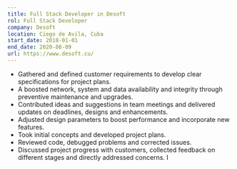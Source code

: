 ```yaml
---
title: Full Stack Developer in Desoft
rol: Full Stack Developer
company: Desoft
location: Ciego de Avila, Cuba
start_date: 2018-01-01
end_date: 2020-08-09
url: https://www.desoft.cu/
---
```


- Gathered and defined customer requirements to develop clear specifications for project plans.
- A boosted network, system and data availability and integrity through preventive maintenance and upgrades.
- Contributed ideas and suggestions in team meetings and delivered updates on deadlines, designs and enhancements.
- Adjusted design parameters to boost performance and incorporate new features.
- Took initial concepts and developed project plans.
- Reviewed code, debugged problems and corrected issues.
- Discussed project progress with customers, collected feedback on different stages and directly addressed concerns.
I

